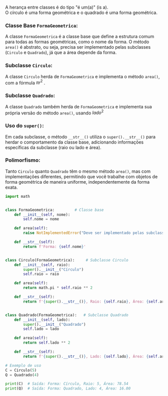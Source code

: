 A herança entre classes é do tipo "é um(a)" (is a).   
O círculo é uma forma geométrica e o quadrado é uma forma geométrica.

### Classe Base `FormaGeometrica`:   
A classe `FormaGeometrica` é a classe base que define a estrutura comum para todas as formas geométricas, como o nome da forma. O método `area()` é abstrato, ou seja, precisa ser implementado pelas subclasses (`Circulo` e `Quadrado`), já que a área depende da forma.


### Subclasse `Circulo`:
A classe `Circulo` herda de `FormaGeometrica` e implementa o método `area()`, com a fórmula  $πr^2$ .

### Subclasse `Quadrado`:
A classe `Quadrado` também herda de `FormaGeometrica` e implementa sua própria versão do método `area()`, usando $lado^2$

### Uso do `super()`:
Em cada subclasse, o método `__str__()` utiliza o `super().__str__()` para herdar o comportamento da classe base, adicionando informações específicas da subclasse (raio ou lado e área).

### Polimorfismo:
Tanto `Circulo` quanto `Quadrado` têm o mesmo método `area()`, mas com implementações diferentes, permitindo que você trabalhe com objetos de forma geométrica de maneira uniforme, independentemente da forma exata.


```python
import math


class FormaGeometrica:         # Classe base
    def __init__(self, nome):
        self.nome = nome

    def area(self):
        raise NotImplementedError("Deve ser implementado pelas subclasses")

    def __str__(self):
        return f'Forma: {self.nome}'


class Circulo(FormaGeometrica):     # Subclasse Circulo
    def __init__(self, raio):
        super().__init__("Círculo")
        self.raio = raio

    def area(self):
        return math.pi * self.raio ** 2

    def __str__(self):
        return f'{super().__str__()}, Raio: {self.raio}, Área: {self.area():.2f}'


class Quadrado(FormaGeometrica):   # Subclasse Quadrado
    def __init__(self, lado):
        super().__init__("Quadrado")
        self.lado = lado

    def area(self):
        return self.lado ** 2

    def __str__(self):
        return f'{super().__str__()}, Lado: {self.lado}, Área: {self.area():.2f}'

# Exemplo de uso
C = Circulo(5)
Q = Quadrado(4)

print(C)  # Saída: Forma: Círculo, Raio: 5, Área: 78.54
print(Q)  # Saída: Forma: Quadrado, Lado: 4, Área: 16.00

```